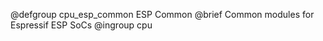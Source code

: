 <!--
Copyright (C) 2025 Gunar Schorcht

This file is subject to the terms and conditions of the GNU Lesser
General Public License v2.1. See the file LICENSE in the top level
directory for more details.
-->

@defgroup    cpu_esp_common ESP Common
@brief       Common modules for Espressif ESP SoCs
@ingroup     cpu
